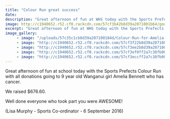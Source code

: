 ```yaml
---
title: "Colour Run great success"
date: 
description: "Great afternoon of fun at WHS today with the Sports Prefects Colour Run with all donations going to 9 year old Wanganui girl Amelia Bennett who has cancer."
image: http://c1940652.r52.cf0.rackcdn.com/57cf3b42b8d39a2071001b64/good-group-shot-with-check-and-family.jpg
excerpt: "Great afternoon of fun at WHS today with the Sports Prefects Colour Run with all donations going to 9 year old Wanganui girl Amelia Bennett who has cancer."
image_gallery:
     - image: "/uploads/57c35c1cb8d39a207100184d/Colour-Run-for-Amelia-Bennett.JPG"
     - image: "http://c1940652.r52.cf0.rackcdn.com/57cf3f22b8d39a2071001b84/mixing-the-colours.jpg"
     - image: "http://c1940652.r52.cf0.rackcdn.com/57cf3ee2b8d39a2071001b82/sausage-sizzle.jpg"
     - image: "http://c1940652.r52.cf0.rackcdn.com/57cf3ef0ff2a7c38fb001b8b/buying-food.jpg"
     - image: "http://c1940652.r52.cf0.rackcdn.com/57cf3eccff2a7c38fb001b89/start-of-run.jpg"
---
```


<p><span>Great afternoon of fun at school today with the Sports Prefects Colour Run with all donations going to 9 year old Wanganui girl Amelia Bennett who has cancer. </span></p>
<p><span>We raised $676.60. </span></p>
<p><span>Well done everyone who took part you were AWESOME!</span></p>
<p><span>(Lisa Murphy - Sports Co-ordinator - 6 September 2016)</span></p>

